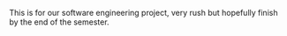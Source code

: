 This is for our software engineering project, very rush but hopefully finish by the end of the semester.
